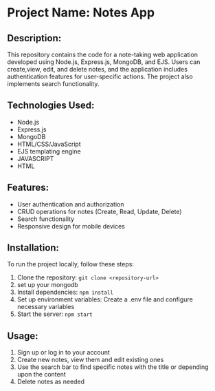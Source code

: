 
# Project Name: Notes App

## Description:
This repository contains the code for a note-taking web application developed using Node.js, Express.js, MongoDB, and EJS. Users can create,view, edit, and delete notes, and the application includes authentication features for user-specific actions. The project also implements search functionality.


## Technologies Used:
- Node.js
- Express.js
- MongoDB
- HTML/CSS/JavaScript
- EJS templating engine
- JAVASCRIPT
- HTML

## Features:
- User authentication and authorization
- CRUD operations for notes (Create, Read, Update, Delete)
- Search functionality
- Responsive design for mobile devices

## Installation:
To run the project locally, follow these steps:
1. Clone the repository: `git clone <repository-url>`
2. set up your mongodb
3. Install dependencies: `npm install`
4. Set up environment variables: Create a .env file and configure necessary variables
5. Start the server: `npm start`

## Usage:
1. Sign up or log in to your account
2. Create new notes, view them and edit existing ones
3. Use the search bar to find specific notes with the title or depending upon the content
4. Delete notes as needed


